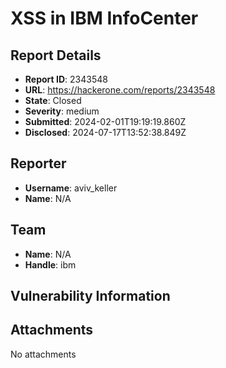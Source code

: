 # XSS in IBM InfoCenter

## Report Details
- **Report ID**: 2343548
- **URL**: https://hackerone.com/reports/2343548
- **State**: Closed
- **Severity**: medium
- **Submitted**: 2024-02-01T19:19:19.860Z
- **Disclosed**: 2024-07-17T13:52:38.849Z

## Reporter
- **Username**: aviv_keller
- **Name**: N/A

## Team
- **Name**: N/A
- **Handle**: ibm

## Vulnerability Information


## Attachments
No attachments
